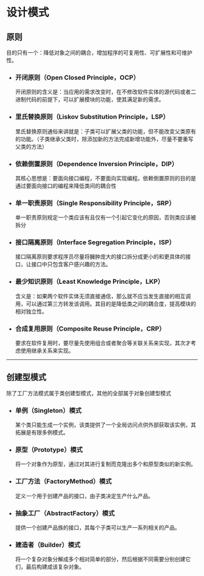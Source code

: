 # 设计模式
## 原则
目的只有一个：降低对象之间的耦合，增加程序的可复用性、可扩展性和可维护性。

- ### 开闭原则（Open Closed Principle，OCP）
  开闭原则的含义是：当应用的需求改变时，在不修改软件实体的源代码或者二进制代码的前提下，可以扩展模块的功能，使其满足新的需求。

- ### 里氏替换原则（Liskov Substitution Principle，LSP）
  里氏替换原则通俗来讲就是：子类可以扩展父类的功能，但不能改变父类原有的功能。（子类继承父类时，除添加新的方法完成新增功能外，尽量不要重写父类的方法）

- ### 依赖倒置原则（Dependence Inversion Principle，DIP）
  其核心思想是：要面向接口编程，不要面向实现编程。依赖倒置原则的目的是通过要面向接口的编程来降低类间的耦合性

- ### 单一职责原则（Single Responsibility Principle，SRP）
  单一职责原则规定一个类应该有且仅有一个引起它变化的原因，否则类应该被拆分

- ### 接口隔离原则（Interface Segregation Principle，ISP）
  接口隔离原则要求程序员尽量将臃肿庞大的接口拆分成更小的和更具体的接口，让接口中只包含客户感兴趣的方法。

- ### 最少知识原则（Least Knowledge Principle，LKP）
  含义是：如果两个软件实体无须直接通信，那么就不应当发生直接的相互调用，可以通过第三方转发该调用。其目的是降低类之间的耦合度，提高模块的相对独立性。

- ### 合成复用原则（Composite Reuse Principle，CRP）
  要求在软件复用时，要尽量先使用组合或者聚合等关联关系来实现，其次才考虑使用继承关系来实现。

---

## 创建型模式
除了工厂方法模式属于类创建型模式，其他的全部属于对象创建型模式
- ### 单例（Singleton）模式
  某个类只能生成一个实例，该类提供了一个全局访问点供外部获取该实例，其拓展是有限多例模式。

- ### 原型（Prototype）模式
  将一个对象作为原型，通过对其进行复制而克隆出多个和原型类似的新实例。

- ### 工厂方法（FactoryMethod）模式
  定义一个用于创建产品的接口，由子类决定生产什么产品。

- ### 抽象工厂（AbstractFactory）模式
  提供一个创建产品族的接口，其每个子类可以生产一系列相关的产品。

- ### 建造者（Builder）模式
  将一个复杂对象分解成多个相对简单的部分，然后根据不同需要分别创建它们，最后构建成该复杂对象。